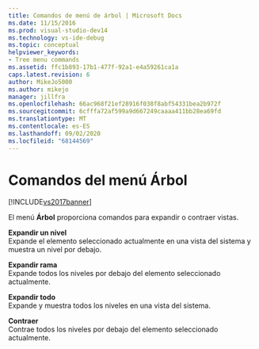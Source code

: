 ```yaml
---
title: Comandos de menú de árbol | Microsoft Docs
ms.date: 11/15/2016
ms.prod: visual-studio-dev14
ms.technology: vs-ide-debug
ms.topic: conceptual
helpviewer_keywords:
- Tree menu commands
ms.assetid: ffc1b893-17b1-477f-92a1-e4a59261ca1a
caps.latest.revision: 6
author: MikeJo5000
ms.author: mikejo
manager: jillfra
ms.openlocfilehash: 66ac968f21ef28916f038f8abf54331bea2b972f
ms.sourcegitcommit: 6cfffa72af599a9d667249caaaa411bb28ea69fd
ms.translationtype: MT
ms.contentlocale: es-ES
ms.lasthandoff: 09/02/2020
ms.locfileid: "68144569"
---
```

# <a name="tree-menu-commands"></a>Comandos del menú Árbol
[!INCLUDE[vs2017banner](../includes/vs2017banner.md)]

El menú **Árbol** proporciona comandos para expandir o contraer vistas.  
  
 **Expandir un nivel**  
 Expande el elemento seleccionado actualmente en una vista del sistema y muestra un nivel por debajo.  
  
 **Expandir rama**  
 Expande todos los niveles por debajo del elemento seleccionado actualmente.  
  
 **Expandir todo**  
 Expande y muestra todos los niveles en una vista del sistema.  
  
 **Contraer**  
 Contrae todos los niveles por debajo del elemento seleccionado actualmente.
